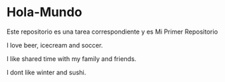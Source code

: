 # Hola-Mundo
Este repositorio es una tarea correspondiente y es Mi Primer Repositorio

I love beer, icecream and soccer.

I like shared time with my family and friends.

I dont like winter and sushi.
